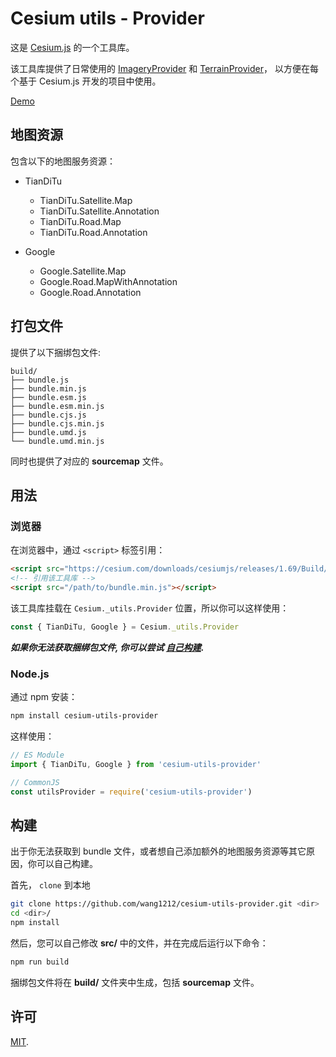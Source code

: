 # Cesium utils - Provider

这是 [Cesium.js](https://cesium.com/cesiumjs/) 的一个工具库。

该工具库提供了日常使用的 [ImageryProvider](https://cesium.com/docs/cesiumjs-ref-doc/ImageryProvider.html) 和 [TerrainProvider](https://cesium.com/docs/cesiumjs-ref-doc/TerrainProvider.html)， 以方便在每个基于 Cesium.js 开发的项目中使用。

[Demo](./test/index.html)

## 地图资源

包含以下的地图服务资源：

-   TianDiTu

    -   TianDiTu.Satellite.Map
    -   TianDiTu.Satellite.Annotation
    -   TianDiTu.Road.Map
    -   TianDiTu.Road.Annotation

-   Google

    -   Google.Satellite.Map
    -   Google.Road.MapWithAnnotation
    -   Google.Road.Annotation

## 打包文件

提供了以下捆绑包文件:

    build/
    ├── bundle.js
    ├── bundle.min.js
    ├── bundle.esm.js
    ├── bundle.esm.min.js
    ├── bundle.cjs.js
    ├── bundle.cjs.min.js
    ├── bundle.umd.js
    └── bundle.umd.min.js

同时也提供了对应的 **sourcemap** 文件。

## 用法

### 浏览器

在浏览器中，通过 `<script>` 标签引用：

```html
<script src="https://cesium.com/downloads/cesiumjs/releases/1.69/Build/Cesium/Cesium.js"></script>
<!-- 引用该工具库 -->
<script src="/path/to/bundle.min.js"></script>
```

该工具库挂载在 `Cesium._utils.Provider` 位置，所以你可以这样使用：

```js
const { TianDiTu, Google } = Cesium._utils.Provider
```

**_如果你无法获取捆绑包文件, 你可以尝试 [自己构建](#build)._**

### Node.js

通过 npm 安装：

```bash
npm install cesium-utils-provider
```

这样使用：

```js
// ES Module
import { TianDiTu, Google } from 'cesium-utils-provider'

// CommonJS
const utilsProvider = require('cesium-utils-provider')
```

## 构建

出于你无法获取到 bundle 文件，或者想自己添加额外的地图服务资源等其它原因，你可以自己构建。

首先， `clone` 到本地

```bash
git clone https://github.com/wang1212/cesium-utils-provider.git <dir>
cd <dir>/
npm install
```

然后，您可以自己修改 **src/** 中的文件，并在完成后运行以下命令：

```bash
npm run build
```

捆绑包文件将在 **build/** 文件夹中生成，包括 **sourcemap** 文件。

## 许可

[MIT](./LICENSE).
